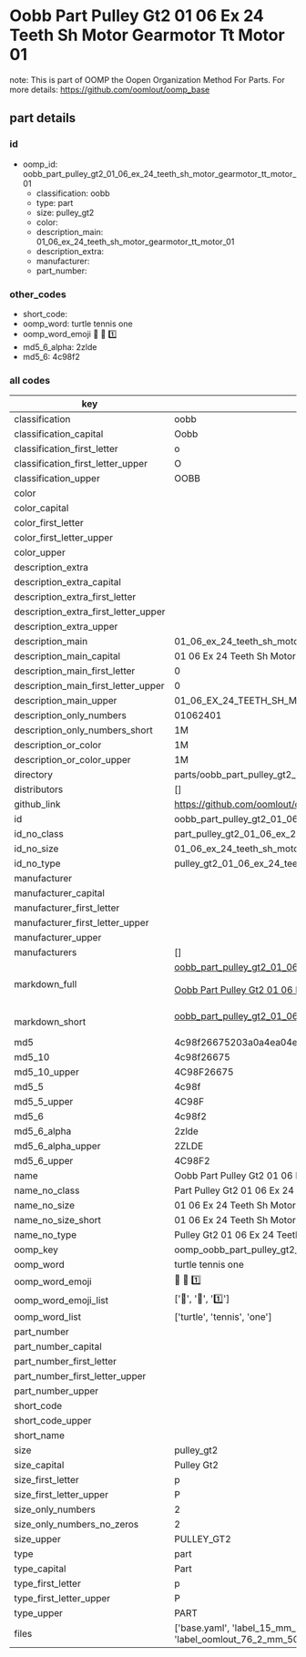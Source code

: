 # Oobb Part Pulley Gt2 01 06 Ex 24 Teeth Sh Motor Gearmotor Tt Motor 01  

note: This is part of OOMP the Oopen Organization Method For Parts. For more details: https://github.com/oomlout/oomp_base

##  part details





### id
* oomp_id: oobb_part_pulley_gt2_01_06_ex_24_teeth_sh_motor_gearmotor_tt_motor_01
  * classification: oobb
  * type: part
  * size: pulley_gt2
  * color: 
  * description_main: 01_06_ex_24_teeth_sh_motor_gearmotor_tt_motor_01
  * description_extra: 
  * manufacturer: 
  * part_number: 

### other_codes
* short_code: 
* oomp_word: turtle tennis one
* oomp_word_emoji :turtle: :tennis: :one:
* md5_6_alpha: 2zlde
* md5_6: 4c98f2

### all codes 
| key | value |  
| --- | --- |  
| classification | oobb |  
| classification_capital | Oobb |  
| classification_first_letter | o |  
| classification_first_letter_upper | O |  
| classification_upper | OOBB |  
| color |  |  
| color_capital |  |  
| color_first_letter |  |  
| color_first_letter_upper |  |  
| color_upper |  |  
| description_extra |  |  
| description_extra_capital |  |  
| description_extra_first_letter |  |  
| description_extra_first_letter_upper |  |  
| description_extra_upper |  |  
| description_main | 01_06_ex_24_teeth_sh_motor_gearmotor_tt_motor_01 |  
| description_main_capital | 01 06 Ex 24 Teeth Sh Motor Gearmotor Tt Motor 01 |  
| description_main_first_letter | 0 |  
| description_main_first_letter_upper | 0 |  
| description_main_upper | 01_06_EX_24_TEETH_SH_MOTOR_GEARMOTOR_TT_MOTOR_01 |  
| description_only_numbers | 01062401 |  
| description_only_numbers_short | 1M |  
| description_or_color | 1M |  
| description_or_color_upper | 1M |  
| directory | parts/oobb_part_pulley_gt2_01_06_ex_24_teeth_sh_motor_gearmotor_tt_motor_01 |  
| distributors | [] |  
| github_link | https://github.com/oomlout/oomlout_oomp_part_src/tree/main/parts/oobb_part_pulley_gt2_01_06_ex_24_teeth_sh_motor_gearmotor_tt_motor_01/working |  
| id | oobb_part_pulley_gt2_01_06_ex_24_teeth_sh_motor_gearmotor_tt_motor_01 |  
| id_no_class | part_pulley_gt2_01_06_ex_24_teeth_sh_motor_gearmotor_tt_motor_01 |  
| id_no_size | 01_06_ex_24_teeth_sh_motor_gearmotor_tt_motor_01 |  
| id_no_type | pulley_gt2_01_06_ex_24_teeth_sh_motor_gearmotor_tt_motor_01 |  
| manufacturer |  |  
| manufacturer_capital |  |  
| manufacturer_first_letter |  |  
| manufacturer_first_letter_upper |  |  
| manufacturer_upper |  |  
| manufacturers | [] |  
| markdown_full | [oobb_part_pulley_gt2_01_06_ex_24_teeth_sh_motor_gearmotor_tt_motor_01](https://github.com/oomlout/oomlout_oomp_part_src/tree/main/parts/oobb_part_pulley_gt2_01_06_ex_24_teeth_sh_motor_gearmotor_tt_motor_01/working)<br>[](https://github.com/oomlout/oomlout_oomp_part_src/tree/main/parts/oobb_part_pulley_gt2_01_06_ex_24_teeth_sh_motor_gearmotor_tt_motor_01/working)<br>[Oobb Part Pulley Gt2 01 06 Ex 24 Teeth Sh Motor Gearmotor Tt Motor 01](https://github.com/oomlout/oomlout_oomp_part_src/tree/main/parts/oobb_part_pulley_gt2_01_06_ex_24_teeth_sh_motor_gearmotor_tt_motor_01/working)<br><br> |  
| markdown_short | [oobb_part_pulley_gt2_01_06_ex_24_teeth_sh_motor_gearmotor_tt_motor_01](https://github.com/oomlout/oomlout_oomp_part_src/tree/main/parts/oobb_part_pulley_gt2_01_06_ex_24_teeth_sh_motor_gearmotor_tt_motor_01/working)<br><br> |  
| md5 | 4c98f26675203a0a4ea04e23dc3860d8 |  
| md5_10 | 4c98f26675 |  
| md5_10_upper | 4C98F26675 |  
| md5_5 | 4c98f |  
| md5_5_upper | 4C98F |  
| md5_6 | 4c98f2 |  
| md5_6_alpha | 2zlde |  
| md5_6_alpha_upper | 2ZLDE |  
| md5_6_upper | 4C98F2 |  
| name | Oobb Part Pulley Gt2 01 06 Ex 24 Teeth Sh Motor Gearmotor Tt Motor 01 |  
| name_no_class | Part Pulley Gt2 01 06 Ex 24 Teeth Sh Motor Gearmotor Tt Motor 01 |  
| name_no_size | 01 06 Ex 24 Teeth Sh Motor Gearmotor Tt Motor 01 |  
| name_no_size_short | 01 06 Ex 24 Teeth Sh Motor Gearmotor Tt Motor 01 |  
| name_no_type | Pulley Gt2 01 06 Ex 24 Teeth Sh Motor Gearmotor Tt Motor 01 |  
| oomp_key | oomp_oobb_part_pulley_gt2_01_06_ex_24_teeth_sh_motor_gearmotor_tt_motor_01 |  
| oomp_word | turtle tennis one |  
| oomp_word_emoji | :turtle: :tennis: :one: |  
| oomp_word_emoji_list | [':turtle:', ':tennis:', ':one:'] |  
| oomp_word_list | ['turtle', 'tennis', 'one'] |  
| part_number |  |  
| part_number_capital |  |  
| part_number_first_letter |  |  
| part_number_first_letter_upper |  |  
| part_number_upper |  |  
| short_code |  |  
| short_code_upper |  |  
| short_name |  |  
| size | pulley_gt2 |  
| size_capital | Pulley Gt2 |  
| size_first_letter | p |  
| size_first_letter_upper | P |  
| size_only_numbers | 2 |  
| size_only_numbers_no_zeros | 2 |  
| size_upper | PULLEY_GT2 |  
| type | part |  
| type_capital | Part |  
| type_first_letter | p |  
| type_first_letter_upper | P |  
| type_upper | PART |  
| files | ['base.yaml', 'label_15_mm_30_mm.pdf', 'label_15_mm_30_mm.svg', 'label_76_2_mm_50_8_mm.pdf', 'label_76_2_mm_50_8_mm.svg', 'label_oomlout_76_2_mm_50_8_mm.pdf', 'label_oomlout_76_2_mm_50_8_mm.svg', 'readme.md', 'working.json', 'working.yaml'] |  
